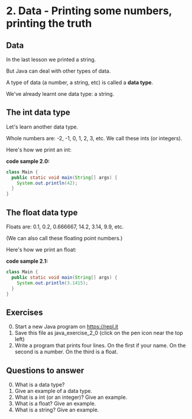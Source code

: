 
# 2. Data - Printing some numbers, printing the truth

## Data

In the last lesson we printed a string.

But Java can deal with other types of data.

A type of data (a number, a string, etc) is called a **data type**.

We've already learnt one data type: a string.

## The int data type

Let's learn another data type.

Whole numbers are: -2, -1, 0, 1, 2, 3, etc. We call these ints (or integers).

Here's how we print an int: 

**code sample 2.0:**

```java
class Main {
  public static void main(String[] args) {
    System.out.println(42);
  }
}
```

## The float data type

Floats are: 0.1, 0.2, 0.666667, 14.2, 3.14, 9.9, etc.

(We can also call these floating point numbers.)

Here's how we print an float: 

**code sample 2.1:**

```java
class Main {
  public static void main(String[] args) {
    System.out.println(3.1415);
  }
}
```

## Exercises ##

0. Start a new Java program on https://repl.it
0. Save this file as java_exercise_2_0 (click on the pen icon near the top left)
0. Write a program that prints four lines. On the first if your name. On the second is a number. On the third is a float.

## Questions to answer ##

0. What is a data type?
0. Give an example of a data type.
0. What is a int (or an integer)? Give an example.
0. What is a float? Give an example.
0. What is a string? Give an example.
